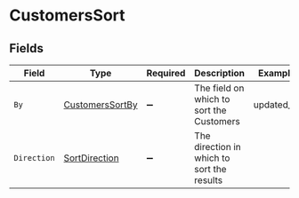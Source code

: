# CustomersSort


## Fields

| Field                                                         | Type                                                          | Required                                                      | Description                                                   | Example                                                       |
| ------------------------------------------------------------- | ------------------------------------------------------------- | ------------------------------------------------------------- | ------------------------------------------------------------- | ------------------------------------------------------------- |
| `By`                                                          | [CustomersSortBy](../../Models/Components/CustomersSortBy.md) | :heavy_minus_sign:                                            | The field on which to sort the Customers                      | updated_at                                                    |
| `Direction`                                                   | [SortDirection](../../Models/Components/SortDirection.md)     | :heavy_minus_sign:                                            | The direction in which to sort the results                    |                                                               |
